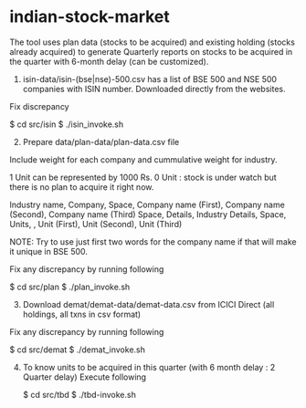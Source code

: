 # indian-stock-market

The tool uses plan data (stocks to be acquired) and existing holding (stocks already acquired) to generate Quarterly reports on stocks to be acquired in the quarter with 6-month delay (can be customized).

1. isin-data/isin-(bse|nse)-500.csv has a list of BSE 500 and NSE 500 companies with ISIN number.
Downloaded directly from the websites.

Fix discrepancy

  $ cd src/isin
  $ ./isin_invoke.sh
  
2. Prepare data/plan-data/plan-data.csv file

Include weight for each company and cummulative weight for industry.

1 Unit can be represented by 1000 Rs.
0 Unit : stock is under watch but there is no plan to acquire it right now.

Industry name,  Company, Space, Company name (First), Company name (Second), Company name (Third)
Space,          Details, Industry Details,
Space,          Units, <cummuulative units>, Unit (First), Unit (Second), Unit (Third)


NOTE: Try to use just first two words for the company name if that will make it unique in BSE 500.

Fix any discrepancy by running following

 $ cd src/plan
 $ ./plan_invoke.sh
 
3. Download demat/demat-data/demat-data.csv from ICICI Direct (all holdings, all txns in csv format)

Fix any discrepancy by running following

 $ cd src/demat
 $ ./demat_invoke.sh

 
  
4. To know units to be acquired in this quarter (with 6 month delay : 2 Quarter delay)
   Execute following

   $ cd src/tbd
   $ ./tbd-invoke.sh
